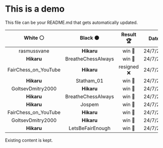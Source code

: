 # This is a demo

This file can be your README.md that gets automatically updated.

<!--START_SECTION:chessStats-->
<!-- Automatically generated with https://github.com/Balastrong/chess-stats-action -->

| White ⚪ | Black ⚫ | Result 🏆 | Date 📅 | Position 🗺️ |
|:---:|:---:|:---:|:---:|:---:|
| rasmussvane | **Hikaru** | win 🥇 | 24/7/2024 | <a href="http://www.ee.unb.ca/cgi-bin/tervo/fen.pl?select=6k1/5p2/1p4p1/7p/P3Q1PP/7q/5bN1/7K w - -">Link</a> |
| **Hikaru** | BreatheChessAlways | win 🥇 | 24/7/2024 | <a href="http://www.ee.unb.ca/cgi-bin/tervo/fen.pl?select=5krr/pp1R1Q2/8/6q1/1P4P1/P4P1p/7K/5R2 b - -">Link</a> |
| FairChess_on_YouTube | **Hikaru** | resigned ❌ | 24/7/2024 | <a href="http://www.ee.unb.ca/cgi-bin/tervo/fen.pl?select=8/PR6/8/1K4k1/8/8/8/7r b - -">Link</a> |
| **Hikaru** | Statham_01 | win 🥇 | 24/7/2024 | <a href="http://www.ee.unb.ca/cgi-bin/tervo/fen.pl?select=r4Nk1/pp2n1b1/3B1p2/5pp1/2P4p/1Pq4P/5PP1/R2QR1K1 b - -">Link</a> |
| GoltsevDmitry2000 | **Hikaru** | win 🥇 | 24/7/2024 | <a href="http://www.ee.unb.ca/cgi-bin/tervo/fen.pl?select=8/8/8/8/2k5/2Pb4/2nK4/8 w - -">Link</a> |
| **Hikaru** | BreatheChessAlways | win 🥇 | 24/7/2024 | <a href="http://www.ee.unb.ca/cgi-bin/tervo/fen.pl?select=5K2/3R4/8/2k5/8/8/8/8 b - -">Link</a> |
| **Hikaru** | Jospem | win 🥇 | 24/7/2024 | <a href="http://www.ee.unb.ca/cgi-bin/tervo/fen.pl?select=7k/1p5p/4n3/1P1R1p2/2P5/4r1P1/r1R4P/3B1K2 b - -">Link</a> |
| FairChess_on_YouTube | **Hikaru** | win 🥇 | 24/7/2024 | <a href="http://www.ee.unb.ca/cgi-bin/tervo/fen.pl?select=8/5R2/4pr1p/6k1/6P1/4NK2/1r6/8 w - -">Link</a> |
| GoltsevDmitry2000 | **Hikaru** | win 🥇 | 24/7/2024 | <a href="http://www.ee.unb.ca/cgi-bin/tervo/fen.pl?select=R7/8/8/4r3/8/8/2p2K2/2k5 w - -">Link</a> |
| **Hikaru** | LetsBeFairEnough | win 🥇 | 24/7/2024 | <a href="http://www.ee.unb.ca/cgi-bin/tervo/fen.pl?select=6b1/3kn1Q1/2p4r/1pB5/8/P4P2/5KP1/8 w - -">Link</a> |

<!--END_SECTION:chessStats-->

Existing content is kept.
